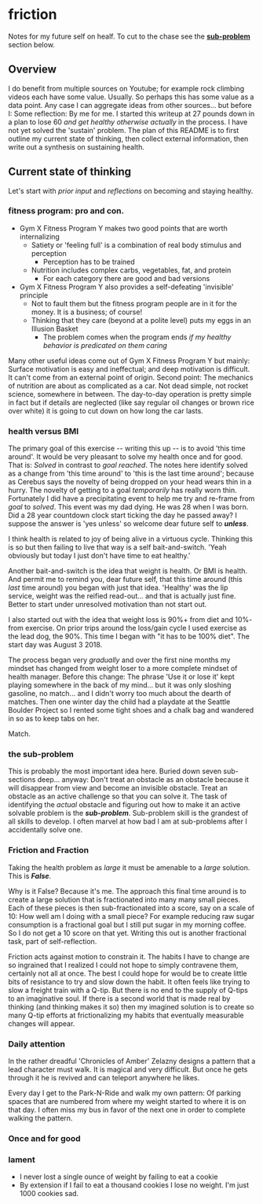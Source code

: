 # friction

Notes for my future self on healf. To cut to the chase see the 
[**sub-problem**](https://github.com/robfatland/ops/blob/master/friction/README.md#the-sub-problem) section below.

## Overview

I do benefit from multiple sources on Youtube; for example rock climbing videos each have some value. Usually. 
So perhaps this has some value as a data point. Any case I can aggregate ideas from other sources... but
before I: Some reflection: By me for me. 
I started this writeup at 27 pounds down in a plan to lose 60 *and get healthy otherwise actually* in the process. 
I have not yet solved the 'sustain' problem. The plan 
of this README is to first outline my current state of thinking, then collect external
information, then write out a synthesis on sustaining health.

## Current state of thinking

Let's start with *prior input* and *reflections* on becoming and staying healthy.

### fitness program: pro and con.

- Gym X Fitness Program Y makes two good points that are worth internalizing
  - Satiety or 'feeling full' is a combination of real body stimulus and perception
    - Perception has to be trained
  - Nutrition includes complex carbs, vegetables, fat, and protein
    - For each category there are good and bad versions
- Gym X Fitness Program Y also provides a self-defeating 'invisible' principle
  - Not to fault them but the fitness program people are in it for the money. It is a business; of course! 
  - Thinking that they care (beyond at a polite level) puts my eggs in an Illusion Basket
    - The problem comes when the program ends *if my healthy behavior is predicated on them caring*

Many other useful ideas come out of Gym X Fitness Program Y but mainly: Surface motivation is easy
and ineffectual; and deep motivation is difficult. It can't come from an external
point of origin. Second point: The mechanics of nutrition are about as complicated as a car. Not dead 
simple, not rocket science, somewhere in between. The day-to-day operation is pretty simple in fact 
but if details are neglected (like say regular oil changes or brown rice over white) it is going to 
cut down on how long the car lasts. 

### health versus BMI

The primary goal of this exercise -- writing this up -- is to avoid 'this time around'. It would be very 
pleasant to solve my health once and for good. That is: *Solved* in contrast to *goal reached*. 
The notes here identify solved as a change from 'this time around' to 'this is the last time 
around'; because as Cerebus says the novelty of being dropped on your head wears thin
in a hurry. The novelty of getting to a goal *temporarily* has really worn thin. Fortunately I did have
a precipitating event to help me try and re-frame from *goal* to *solved*. This event was my dad dying. 
He was 28 when I was born. Did a 28 year countdown clock start ticking the day he passed away? 
I suppose the answer is 'yes unless' so welcome dear future self to ***unless***.


I think health is related to joy of being alive in a virtuous cycle. Thinking this is so but then failing
to live that way is a self bait-and-switch. 'Yeah obviously but today I just don't have time to eat healthy.'

Another bait-and-switch is the idea that weight is health. Or BMI is health.  And permit me to remind you,
dear future self, that this time around (this *last* time around) you began with just that idea. 
'Healthy' was the lip service, weight was the reified read-out... and that is actually just fine. Better to
start under unresolved motivation than not start out. 

I also started out with the idea that weight loss is 90%+ from diet and 10%- from exercise. 
On prior trips around the loss/gain cycle I used exercise as the lead dog, the 90%.  This time I began with
"it has to be 100% diet". The start day was August 3 2018.


The process began very *gradually* and over the first nine months my mindset has changed from weight loser
to a more complete mindset of health manager. Before this change: The phrase 'Use it or lose it' kept playing somewhere 
in the back of my mind... but it was only sloshing gasoline, no match... and I didn't worry too much about the 
dearth of matches. Then one winter day the child had a playdate at the Seattle Boulder Project so I rented 
some tight shoes and a chalk bag and wandered in so as to keep tabs on her. 


Match. 


### the sub-problem

This is probably the most important idea here. Buried down seven sub-sections deep... anyway: Don't treat 
an obstacle as an obstacle because it will disappear from view and become an invisible obstacle. Treat an
obstacle as an active challenge so that you can solve it. The task of identifying the *actual* obstacle
and figuring out how to make it an active solvable problem is the ***sub-problem***. Sub-problem skill is
the grandest of all skills to develop. I often marvel at how bad I am at sub-problems after I accidentally
solve one.

### Friction and Fraction

Taking the health problem as *large* it must be amenable to a *large* solution. This is ***False***. 

Why is it False? Because it's me. The approach this final time around is to create a large solution that 
is fractionated into many many small pieces. Each of these pieces is then sub-fractionated into a score, 
say on a scale of 10: How well am I doing with a small piece? For example reducing raw sugar consumption is 
a fractional goal but I still put sugar in my morning coffee. So I do not get a 10 score on that yet. 
Writing this out is another fractional task, part of self-reflection. 


Friction acts against motion to constrain it. The habits I have to change are so ingrained that I realized I could
not hope to simply contravene them, certainly not all at once. The best I could hope for would be to create little
bits of resistance to try and slow down the habit. It often feels like trying to slow a freight train with a Q-tip. 
But there is no end to the supply of Q-tips to an imaginative soul. If there is a second world that is made real 
by thinking (and thinking makes it so) then my imagined solution is to create so many Q-tip efforts at frictionalizing
my habits that eventually measurable changes will appear. 


### Daily attention


In the rather dreadful 'Chronicles of Amber' Zelazny designs a pattern that a lead character must walk. It is 
magical and very difficult. But once he gets through it he is revived and can teleport anywhere he likes. 


Every day I get to the Park-N-Ride and walk my own pattern: Of parking spaces that are numbered from where
my weight started to where it is on that day. I often miss my bus in favor of the next one in order to complete
walking the pattern. 

### Once and for good


### lament

* I never lost a single ounce of weight by failing to eat a cookie
* By extension if I fail to eat a thousand cookies I lose no weight. I'm just 1000 cookies sad.

